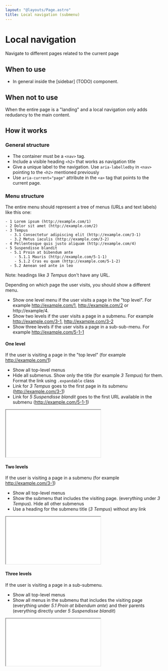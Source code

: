 ```yaml
---
layout: "@layouts/Page.astro"
title: Local navigation (submenu)
---
```


# Local navigation

<p class="lead">Navigate to different pages related to the current page</p>

## When to use

- In general inside the [sidebar] (TODO) component.

## When not to use

When the entire page is a "landing" and a local navigation only adds redudancy to the main content.

## How it works

### General structure

- The container must be a `<nav>` tag.
- Include a visible heading `<h2>` that works as navigation title
- Give a unique label to the navigation. Use `aria-labelledby` in `<nav>` pointing to the `<h2>` mentioned previously
- Use `aria-current="page"` attribute in the `<a>` tag that points to the current page.

### Menu structure

The entire menu should represent a tree of menus (URLs and text labels) like this one:

```
- 1 Lorem ipsum (http://example.com/1)
- 2 Dolor sit amet (http://example.com/2)
- 3 Tempus
  - 3.1 Consectetur adipiscing elit (http://example.com/3-1)
  - 3.2 Metus iaculis (http://example.com/3-2)
- 4 Pellentesque quis justo aliquam (http://example.com/4)
- 5 Suspendisse blandit
  - 5.1 Proin at bibendum ante
    - 5.1.1 Mauris (http://example.com/5-1-1)
    - 5.1.2 Cras eu quam (http://example.com/5-1-2)
  - 5.2 Aenean sed ante in leo
```

Note: headings like _3 Tempus_ don't have any URL.

Depending on which page the user visits, you should show a different menu.

- Show one level menu if the user visits a page in the "top level". For example http://example.com/1, http://example.com/2 or http://example/4.
- Show two levels if the user visits a page in a submenu. For example http://example.com/3-1, http://example.com/3-2
- Show three levels if the user visits a page in a sub-sub-menu. For example http://example.com/5-1-1

#### One level

If the user is visiting a page in the "top level" (for example http://example.com/1)

- Show all top-level menus
- Hide all submenus. Show only the title (for example _3 Tempus_) for them. Format the link using `.expandable` class
- Link for _3 Tempus_ goes to the first page in its submenu (http://example.com/3-1)
- Link for _5 Suspendisse blandit_ goes to the first URL available in the submenu (http://example.com/5-1-1)

<iframe src="/style/en/examples/local-navigation/one-level"></iframe>

#### Two levels

If the user is visiting a page in a submenu (for example http://example.com/3-1)

- Show all top-level menus
- Show the submenu that includes the visiting page. (everything under _3 Tempus_). Hide all other submenus
- Use a heading for the submenu title (_3 Tempus_) without any link

<iframe src="/style/en/examples/local-navigation/two-levels"></iframe>

#### Three levels

If the user is visiting a page in a sub-submenu.

- Show all top-level menus
- Show all menus in the submenu that includes the visiting page (everything under _5.1 Proin at bibendum ante_) and their parents (everything directly under _5 Suspendisse blandit_)

<iframe src="/style/en/examples/local-navigation/three-levels"></iframe>
